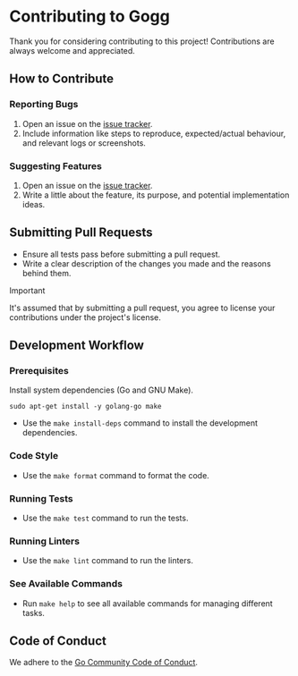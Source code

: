 # Contributing to Gogg

Thank you for considering contributing to this project!
Contributions are always welcome and appreciated.

## How to Contribute

### Reporting Bugs

1. Open an issue on the [issue tracker](https://github.com/habedi/gogg/issues).
2. Include information like steps to reproduce, expected/actual behaviour, and relevant logs or screenshots.

### Suggesting Features

1. Open an issue on the [issue tracker](https://github.com/habedi/gogg/issues).
2. Write a little about the feature, its purpose, and potential implementation ideas.

## Submitting Pull Requests

- Ensure all tests pass before submitting a pull request.
- Write a clear description of the changes you made and the reasons behind them.

> [!IMPORTANT]
> It's assumed that by submitting a pull request, you agree to license your contributions under the project's license.

## Development Workflow

### Prerequisites

Install system dependencies (Go and GNU Make).

```shell
sudo apt-get install -y golang-go make
```

- Use the `make install-deps` command to install the development dependencies.

### Code Style

- Use the `make format` command to format the code.

### Running Tests

- Use the `make test` command to run the tests.

### Running Linters

- Use the `make lint` command to run the linters.

### See Available Commands

- Run `make help` to see all available commands for managing different tasks.

## Code of Conduct

We adhere to the [Go Community Code of Conduct](https://go.dev/conduct).
